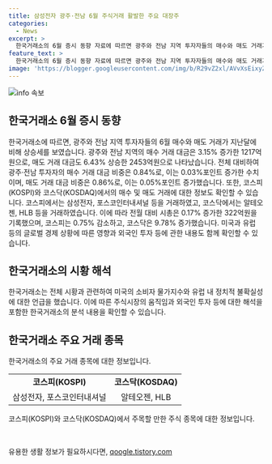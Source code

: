 ```yaml
---
title: 삼성전자 광주·전남 6월 주식거래 활발한 주요 대장주
categories:
  - News
excerpt: >
  한국거래소의 6월 증시 동향 자료에 따르면 광주와 전남 지역 투자자들의 매수와 매도 거래가 증가세를 보였다. 전체 대비 광주·전남 투자자의 매수거래대금 비중은 0.84%로, 매도거래대금 비중은 0.86%로 증가했다. 또한, 코스피와 코스닥에서의 거래량 변화도 소개되었다. 전반적으로 미국 소비자물가지수 하회와 유럽 내 정치적 불확실성에도 불구하고 국채금리 안정세로 외국인 매수세가 유입되며 상승 마감되었다.
feature_text: >
  한국거래소의 6월 증시 동향 자료에 따르면 광주와 전남 지역 투자자들의 매수와 매도 거래가 증가세를 보였다. 전체 대비 광주·전남 투자자의 매수거래대금 비중은 0.84%로, 매도거래대금 비중은 0.86%로 증가했다. 또한, 코스피와 코스닥에서의 거래량 변화도 소개되었다. 전반적으로 미국 소비자물가지수 하회와 유럽 내 정치적 불확실성에도 불구하고 국채금리 안정세로 외국인 매수세가 유입되며 상승 마감되었다.
image: 'https://blogger.googleusercontent.com/img/b/R29vZ2xl/AVvXsEixyZcFfHzMRdzZMjFBmAUKJYCLCGyLL1o632UiGVXcaFdKo_bkvkuCioo0uUKlGfBVcT3P84aROyZIXSBEx3Aw5nCQ3pTgDom1WDC4m8eifvWiAmWEEVb4x6G_l8C0QH225ldMjyaFvpxGEBGNO37VmDTDMHGhJPq73UglMfDca1-0aw/s1600/blogspot.png'
---
```


<p><img src="https://blogger.googleusercontent.com/img/b/R29vZ2xl/AVvXsEixyZcFfHzMRdzZMjFBmAUKJYCLCGyLL1o632UiGVXcaFdKo_bkvkuCioo0uUKlGfBVcT3P84aROyZIXSBEx3Aw5nCQ3pTgDom1WDC4m8eifvWiAmWEEVb4x6G_l8C0QH225ldMjyaFvpxGEBGNO37VmDTDMHGhJPq73UglMfDca1-0aw/s1600/blogspot.png" alt="info 속보" /></p>

<h2 data-ke-size="size26">한국거래소 6월 증시 동향</h2>

<p data-ke-size="size16">한국거래소에 따르면, 광주와 전남 지역 투자자들의 6월 매수와 매도 거래가 지난달에 비해 상승세를 보였습니다. 광주와 전남 지역의 매수 거래 대금은 3.15% 증가한 1217억원으로, 매도 거래 대금도 6.43% 상승한 2453억원으로 나타났습니다. 전체 대비하여 광주·전남 투자자의 매수 거래 대금 비중은 0.84%로, 이는 0.03%포인트 증가한 수치이며, 매도 거래 대금 비중은 0.86%로, 이는 0.05%포인트 증가했습니다. 또한, 코스피(KOSPI)와 코스닥(KOSDAQ)에서의 매수 및 매도 거래에 대한 정보도 확인할 수 있습니다. 코스피에서는 삼성전자, 포스코인터내셔널 등을 거래하였고, 코스닥에서는 알테오젠, HLB 등을 거래하였습니다. 이에 따라 전월 대비 시총은 0.17% 증가한 322억원을 기록했으며, 코스피는 0.75% 감소하고, 코스닥은 9.78% 증가했습니다. 미국과 유럽 등의 글로벌 경제 상황에 따른 영향과 외국인 투자 등에 관한 내용도 함께 확인할 수 있습니다.</p>

<h2 data-ke-size="size26">한국거래소의 시황 해석</h2>

<p data-ke-size="size16">한국거래소는 전체 시황과 관련하여 미국의 소비자 물가지수와 유럽 내 정치적 불확실성에 대한 언급을 했습니다. 이에 따른 주식시장의 움직임과 외국인 투자 등에 대한 해석을 포함한 한국거래소의 분석 내용을 확인할 수 있습니다.</p>

<h2 data-ke-size="size26">한국거래소 주요 거래 종목</h2>

<p data-ke-size="size16">한국거래소의 주요 거래 종목에 대한 정보입니다. </p>

<table>
    <tr>
        <td style="text-align: center; height: 17px;"><b>코스피(KOSPI)</b></td>
        <td style="text-align: center; height: 17px;"><b>코스닥(KOSDAQ)</b></td>
    </tr>
    <tr>
        <td style="text-align: center; height: 17px;">삼성전자, 포스코인터내셔널</td>
        <td style="text-align: center; height: 17px;">알테오젠, HLB</td>
    </tr>
</table>

<p data-ke-size="size16">코스피(KOSPI)와 코스닥(KOSDAQ)에서 주목할 만한 주식 종목에 대한 정보입니다.</p>

<p data-ke-size="size16">&nbsp;</p>
유용한 생활 정보가 필요하시다면, <a href="https://qoogle.tistory.com" rel="dofollow">qoogle.tistory.com</a>


